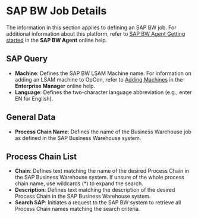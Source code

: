 # SAP BW Job Details

The information in this section applies to defining an SAP BW job. For additional information about this platform, refer to [SAP BW Agent Getting started](https://help.smatechnologies.com/opcon/agents/sap-bw/) in the **SAP BW Agent** online help.

## SAP Query

- **Machine**: Defines the SAP BW LSAM Machine name. For information on adding an LSAM machine to OpCon, refer to [Adding Machines](../Files/UI/Enterprise-Manager/Adding-Machines.md) in the **Enterprise Manager** online help.
- **Language**: Defines the two-character language abbreviation (e.g., enter EN for English).

## General Data

- **Process Chain Name**: Defines the name of the Business Warehouse job as defined in the SAP Business Warehouse system.

## Process Chain List

- **Chain**: Defines text matching the name of the desired Process Chain in the SAP Business Warehouse system. If unsure of the whole process chain name, use wildcards (\*) to expand the search.
- **Description**: Defines text matching the description of the desired Process Chain in the SAP Business Warehouse system.
- **Search SAP**: Initiates a request to the SAP BW system to retrieve all Process Chain names matching the search criteria.
